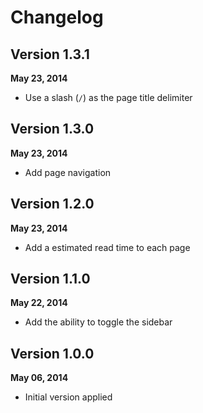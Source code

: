 # Changelog

## Version 1.3.1
**May 23, 2014**

- Use a slash (`/`) as the page title delimiter

## Version 1.3.0
**May 23, 2014**

- Add page navigation

## Version 1.2.0
**May 23, 2014**

- Add a estimated read time to each page

## Version 1.1.0
**May 22, 2014**

- Add the ability to toggle the sidebar

## Version 1.0.0
**May 06, 2014**

- Initial version applied

